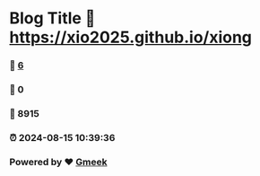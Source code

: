 # Blog Title :link: https://xio2025.github.io/xiong 
### :page_facing_up: [6](https://xio2025.github.io/xiong/tag.html) 
### :speech_balloon: 0 
### :hibiscus: 8915 
### :alarm_clock: 2024-08-15 10:39:36 
### Powered by :heart: [Gmeek](https://github.com/Meekdai/Gmeek)
